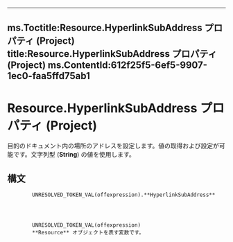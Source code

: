 

---
ms.Toctitle:Resource.HyperlinkSubAddress プロパティ (Project)
title:Resource.HyperlinkSubAddress プロパティ (Project)
ms.ContentId:612f25f5-6ef5-9907-1ec0-faa5ffd75ab1
---
# Resource.HyperlinkSubAddress プロパティ (Project)




目的のドキュメント内の場所のアドレスを設定します。値の取得および設定が可能です。文字列型 (**String**) の値を使用します。

## 構文

            UNRESOLVED_TOKEN_VAL(offexpression).**HyperlinkSubAddress**




            UNRESOLVED_TOKEN_VAL(offexpression)
            **Resource** オブジェクトを表す変数です。




